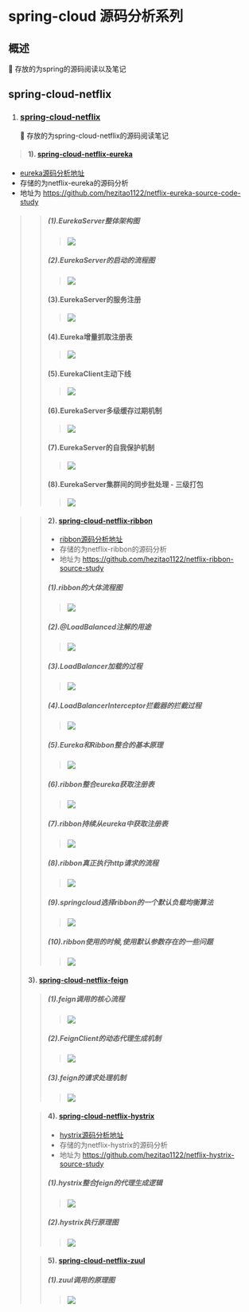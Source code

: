 # spring-cloud 源码分析系列
##  概述
   🚀 存放的为spring的源码阅读以及笔记
## spring-cloud-netflix
1. ### [spring-cloud-netflix](./spring-cloud-netflix/README.md)
    🚀 存放的为spring-cloud-netflix的源码阅读笔记

>#### 1). [spring-cloud-netflix-eureka](./spring-cloud-netflix/eureka/README.md)  
 * [eureka源码分析地址](https://github.com/hezitao1122/netflix-eureka-source-code-study)
 * 存储的为netflix-eureka的源码分析
 * 地址为 https://github.com/hezitao1122/netflix-eureka-source-code-study
>>##### (1).EurekaServer整体架构图
>>>  ![](./spring-cloud-netflix/eureka/EurekaServer整体架构设计.png)
>>##### (2).EurekaServer的启动的流程图
>>>  ![](./spring-cloud-netflix/eureka/EurekaServer启动.png)
>>#### (3).EurekaServer的服务注册
>>>  ![](./spring-cloud-netflix/eureka/EurekaServer服务注册的最基本.png)
>>#### (4).Eureka增量抓取注册表
>>> ![](./spring-cloud-netflix/eureka/Eureka增量抓取注册表.png)
>>#### (5).EurekaClient主动下线
>>> ![](./spring-cloud-netflix/eureka/EurekaClient主动下线.png)
>>#### (6).EurekaServer多级缓存过期机制
>>> ![](./spring-cloud-netflix/eureka/Eureka多级缓存过期机制.png)
>>#### (7).EurekaServer的自我保护机制
>>> ![](./spring-cloud-netflix/eureka/EurekaServer自我保护机制.png)
>>#### (8).EurekaServer集群间的同步批处理 - 三级打包
>>> ![](./spring-cloud-netflix/eureka/EurekaServer同步批处理机制.png)

>>####    2). [spring-cloud-netflix-ribbon](./spring-cloud-netflix/ribbon/README.md)
>>    * [ribbon源码分析地址](https://github.com/hezitao1122/netflix-ribbon-source-study)
>>    * 存储的为netflix-ribbon的源码分析
>>    * 地址为 https://github.com/hezitao1122/netflix-ribbon-source-study
>>##### (1).ribbon的大体流程图
>>>  ![](./spring-cloud-netflix/ribbon/ribbon的大体流程图.png)
>>##### (2).@LoadBalanced注解的用途
>>>  ![](./spring-cloud-netflix/ribbon/@LoadBalanced注解.png)
>>##### (3).LoadBalancer加载的过程
>>>  ![](./spring-cloud-netflix/ribbon/LoadBalancer获取的过程.png)
>>##### (4).LoadBalancerInterceptor拦截器的拦截过程
>>>  ![](./spring-cloud-netflix/ribbon/LoadBalancerInterceptor拦截原理.png)
>>##### (5).Eureka和Ribbon整合的基本原理
>>>  ![](./spring-cloud-netflix/ribbon/Eureka和Ribbon整合基本原理.png)
>>##### (6).ribbon整合eureka获取注册表
>>>  ![](./spring-cloud-netflix/ribbon/Ribbon整合Eureka获取服务注册表.png)
>>##### (7).ribbon持续从eureka中获取注册表
>>>  ![](./spring-cloud-netflix/ribbon/ribbon持续从eureka中获取注册表.png)
>>##### (8).ribbon真正执行http请求的流程
>>>  ![](./spring-cloud-netflix/ribbon/ribbon正真执行http请求的流程.png)
>>##### (9).springcloud选择ribbon的一个默认负载均衡算法
>>>  ![](./spring-cloud-netflix/ribbon/springcloud选择ribbon的一个默认负载均衡算法.png)
>>##### (10).ribbon使用的时候,使用默认参数存在的一些问题
>>>  ![](./spring-cloud-netflix/ribbon/Ribbon的负载均衡算法存在的问题.png)
>
>####    3). [spring-cloud-netflix-feign](./spring-cloud-netflix/feign/README.md)
>>##### (1).feign调用的核心流程
>>>  ![](./spring-cloud-netflix/feign/Feign调用的核心流程.png)
>>##### (2).FeignClient的动态代理生成机制
>>>  ![](./spring-cloud-netflix/feign/FeignClient的动态代理.png)
>>##### (3).feign的请求处理机制
>>>  ![](./spring-cloud-netflix/feign/feign请求处理机制.png)
>
>>####    4). [spring-cloud-netflix-hystrix](./spring-cloud-netflix/hystrix/README.md)
>> * [hystrix源码分析地址](https://github.com/hezitao1122/netflix-hystrix-source-study)
>> * 存储的为netflix-hystrix的源码分析
>> * 地址为 https://github.com/hezitao1122/netflix-hystrix-source-study
>>##### (1).hystrix整合feign的代理生成逻辑
>>>  ![](./spring-cloud-netflix/hystrix/Hystrix整合Feign代理生成逻辑.png)
>>##### (2).hystrix执行原理图
>>>  ![](./spring-cloud-netflix/hystrix/hystrix执行原理图.jpg)
>
>>####    5). [spring-cloud-netflix-zuul](./spring-cloud-netflix/zuul/README.md)
>>##### (1).zuul调用的原理图
>>>  ![](./spring-cloud-netflix/zuul/Zuul原理图.jpg)